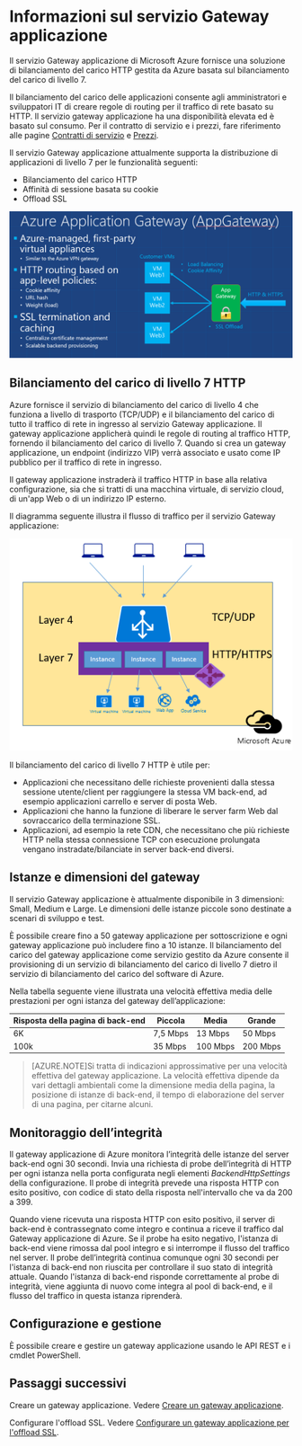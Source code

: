 <properties 
   pageTitle="Introduzione al servizio Gateway applicazione | Microsoft Azure"
   description="Questa pagina offre una panoramica del servizio Gateway applicazione per il bilanciamento del carico di livello 7, incluse dimensioni del gateway, bilanciamento del carico HTTP, affinità di sessione basata su cookie e offload SSL."
   documentationCenter="na"
   services="application-gateway"
   authors="joaoma"
   manager="carmonm"
   editor="tysonn"/>
<tags 
   ms.service="application-gateway"
   ms.devlang="na"
   ms.topic="article" 
   ms.tgt_pltfrm="na"
   ms.workload="infrastructure-services" 
   ms.date="11/09/2015"
   ms.author="joaoma"/>

# Informazioni sul servizio Gateway applicazione


Il servizio Gateway applicazione di Microsoft Azure fornisce una soluzione di bilanciamento del carico HTTP gestita da Azure basata sul bilanciamento del carico di livello 7.

Il bilanciamento del carico delle applicazioni consente agli amministratori e sviluppatori IT di creare regole di routing per il traffico di rete basato su HTTP. Il servizio gateway applicazione ha una disponibilità elevata ed è basato sul consumo. Per il contratto di servizio e i prezzi, fare riferimento alle pagine [Contratti di servizio](http://azure.microsoft.com/support/legal/sla/) e [Prezzi](https://azure.microsoft.com/pricing/details/application-gateway/).

Il servizio Gateway applicazione attualmente supporta la distribuzione di applicazioni di livello 7 per le funzionalità seguenti:

- Bilanciamento del carico HTTP
- Affinità di sessione basata su cookie
- Offload SSL

![Gateway applicazione](./media/application-gateway-introduction/appgateway1.png)

## Bilanciamento del carico di livello 7 HTTP

Azure fornisce il servizio di bilanciamento del carico di livello 4 che funziona a livello di trasporto (TCP/UDP) e il bilanciamento del carico di tutto il traffico di rete in ingresso al servizio Gateway applicazione. Il gateway applicazione applicherà quindi le regole di routing al traffico HTTP, fornendo il bilanciamento del carico di livello 7. Quando si crea un gateway applicazione, un endpoint (indirizzo VIP) verrà associato e usato come IP pubblico per il traffico di rete in ingresso.

Il gateway applicazione instraderà il traffico HTTP in base alla relativa configurazione, sia che si tratti di una macchina virtuale, di servizio cloud, di un'app Web o di un indirizzo IP esterno.

Il diagramma seguente illustra il flusso di traffico per il servizio Gateway applicazione:

 
![Application Gateway2](./media/application-gateway-introduction/appgateway2.png)

Il bilanciamento del carico di livello 7 HTTP è utile per:


- Applicazioni che necessitano delle richieste provenienti dalla stessa sessione utente/client per raggiungere la stessa VM back-end, ad esempio applicazioni carrello e server di posta Web.
- Applicazioni che hanno la funzione di liberare le server farm Web dal sovraccarico della terminazione SSL.
- Applicazioni, ad esempio la rete CDN, che necessitano che più richieste HTTP nella stessa connessione TCP con esecuzione prolungata vengano instradate/bilanciate in server back-end diversi.

## Istanze e dimensioni del gateway

Il servizio Gateway applicazione è attualmente disponibile in 3 dimensioni: Small, Medium e Large. Le dimensioni delle istanze piccole sono destinate a scenari di sviluppo e test.

È possibile creare fino a 50 gateway applicazione per sottoscrizione e ogni gateway applicazione può includere fino a 10 istanze. Il bilanciamento del carico del gateway applicazione come servizio gestito da Azure consente il provisioning di un servizio di bilanciamento del carico di livello 7 dietro il servizio di bilanciamento del carico del software di Azure.

Nella tabella seguente viene illustrata una velocità effettiva media delle prestazioni per ogni istanza del gateway dell’applicazione:


| Risposta della pagina di back-end | Piccola | Media | Grande|
|---|---|---|---|
| 6K | 7,5 Mbps | 13 Mbps | 50 Mbps |
|100k | 35 Mbps | 100 Mbps| 200 Mbps |


>[AZURE.NOTE]Si tratta di indicazioni approssimative per una velocità effettiva del gateway applicazione. La velocità effettiva dipende da vari dettagli ambientali come la dimensione media della pagina, la posizione di istanze di back-end, il tempo di elaborazione del server di una pagina, per citarne alcuni.

## Monitoraggio dell’integrità
 

Il gateway applicazione di Azure monitora l’integrità delle istanze del server back-end ogni 30 secondi. Invia una richiesta di probe dell’integrità di HTTP per ogni istanza nella porta configurata negli elementi *BackendHttpSettings* della configurazione. Il probe di integrità prevede una risposta HTTP con esito positivo, con codice di stato della risposta nell'intervallo che va da 200 a 399.

Quando viene ricevuta una risposta HTTP con esito positivo, il server di back-end è contrassegnato come integro e continua a riceve il traffico dal Gateway applicazione di Azure. Se il probe ha esito negativo, l'istanza di back-end viene rimossa dal pool integro e si interrompe il flusso del traffico nel server. Il probe dell’integrità continua comunque ogni 30 secondi per l'istanza di back-end non riuscita per controllare il suo stato di integrità attuale. Quando l'istanza di back-end risponde correttamente al probe di integrità, viene aggiunta di nuovo come integra al pool di back-end, e il flusso del traffico in questa istanza riprenderà.

## Configurazione e gestione

È possibile creare e gestire un gateway applicazione usando le API REST e i cmdlet PowerShell.



## Passaggi successivi

Creare un gateway applicazione. Vedere [Creare un gateway applicazione](application-gateway-create-gateway.md).

Configurare l'offload SSL. Vedere [Configurare un gateway applicazione per l'offload SSL](application-gateway-ssl.md).

<!---HONumber=Nov15_HO3-->